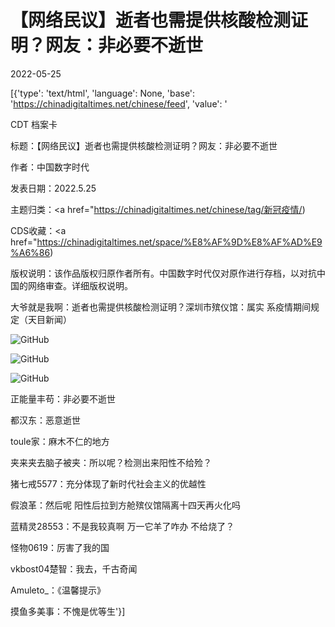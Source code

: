 # 【网络民议】逝者也需提供核酸检测证明？网友：非必要不逝世

2022-05-25

[{'type': 'text/html', 'language': None, 'base': 'https://chinadigitaltimes.net/chinese/feed', 'value': '

CDT 档案卡

标题：【网络民议】逝者也需提供核酸检测证明？网友：非必要不逝世

作者：中国数字时代

发表日期：2022.5.25

主题归类：<a href="https://chinadigitaltimes.net/chinese/tag/新冠疫情/)

CDS收藏：<a href="https://chinadigitaltimes.net/space/%E8%AF%9D%E8%AF%AD%E9%A6%86)

版权说明：该作品版权归原作者所有。中国数字时代仅对原作进行存档，以对抗中国的网络审查。详细版权说明。





大爷就是我啊：逝者也需提供核酸检测证明？深圳市殡仪馆：属实 系疫情期间规定（天目新闻）

![GitHub](https://chinadigitaltimes.net/chinese/files/2022/05/008svKQ2ly1h2kzd7jw9yj30u01sy7cn.jpg)

![GitHub](https://chinadigitaltimes.net/chinese/files/2022/05/008svKQ2ly1h2kzxyklmcj30u01oun6x.jpg)

![GitHub](https://chinadigitaltimes.net/chinese/files/2022/05/008svKQ2ly1h2kzd63rfsj30k014mtbl.jpg)



正能量丰苟：非必要不逝世

都汉东：恶意逝世

toule家：麻木不仁的地方

夹来夹去脑子被夹：所以呢？检测出来阳性不给殓？

猪七戒5577：充分体现了新时代社会主义的优越性

假浪革：然后呢 阳性后拉到方舱殡仪馆隔离十四天再火化吗

蓝精灵28553：不是我较真啊 万一它羊了咋办 不给烧了？

怪物0619：厉害了我的国

vkbost04楚智：我去，千古奇闻

Amuleto_：《温馨提示》

摸鱼多美事：不愧是优等生'}]
